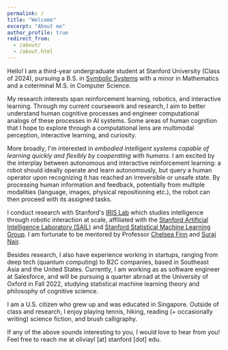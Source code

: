 ```yaml
---
permalink: /
title: "Welcome"
excerpt: "About me"
author_profile: true
redirect_from: 
  - /about/
  - /about.html
---
```


Hello! I am a third-year undergraduate student at Stanford University (Class of 2024), pursuing a B.S. in [Symbolic Systems](https://symsys.stanford.edu/) with a minor in Mathematics and a coterminal M.S. in Computer Science.

My research interests span reinforcement learning, robotics, and interactive learning. Through my current coursework and research, I aim to better understand human cognitive processes and engineer computational analogs of these processes in AI systems. Some areas of human cognition that I hope to explore through a computational lens are multimodal perception, interactive learning, and curiosity. 

More broadly, I'm interested in *embodied intelligent systems capable of learning quickly and flexibly by cooperating with humans*. I am excited by the interplay between autonomous and interactive reinforcement learning: a robot should ideally operate and learn autonomously, but query a human operator upon recognizing it has reached an irreversible or unsafe state. By processing human information and feedback, potentially from multiple modalities (language, images, physical repositioning etc.), the robot can then proceed with its assigned tasks.

I conduct research with Stanford's [IRIS Lab](https://irislab.stanford.edu/) which studies intelligence through robotic interaction at scale, affiliated with the [Stanford Artificial Intelligence Laboratory (SAIL)](https://ai.stanford.edu/) and [Stanford Statistical Machine Learning Group](http://ml.stanford.edu/index.html). I am fortunate to be mentored by Professor [Chelsea Finn](https://ai.stanford.edu/~cbfinn/) and [Suraj Nair](https://cs.stanford.edu/~surajn/).

Besides research, I also have experience working in startups, ranging from deep tech (quantum computing) to B2C companies, based in Southeast Asia and the United States. Currently, I am working as as software engineer at Salesforce, and will be pursuing a quarter abroad at the University of Oxford in Fall 2022, studying statistical machine learning theory and philosophy of cognitive science.

I am a U.S. citizen who grew up and was educated in Singapore. Outside of class and research, I enjoy playing tennis, hiking, reading (+ occasionally writing) science fiction, and brush calligraphy.

If any of the above sounds interesting to you, I would love to hear from you! Feel free to reach me at oliviayl [at] stanford [dot] edu.